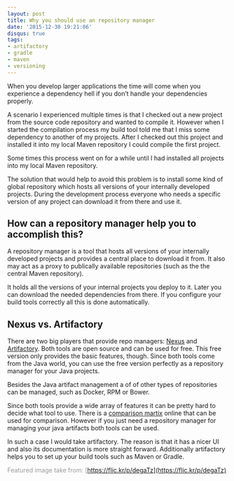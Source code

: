 ```yaml
---
layout: post
title: Why you should use an repository manager
date: '2015-12-30 19:21:06'
disqus: true
tags:
- artifactory
- gradle
- maven
- versioning
---
```



When you develop larger applications the time will come when you experience a dependency hell if you don’t handle your dependencies properly.

A scenario I experienced multiple times is that I checked out a new project from the source code repository and wanted to compile it. However when I started the compilation process my build tool told me that I miss some dependency to another of my projects. After I checked out this project and installed it into my local Maven repository I could compile the first project.

Some times this process went on for a while until I had installed all projects into my local Maven repository.

The solution that would help to avoid this problem is to install some kind of global repository which hosts all versions of your internally developed projects. During the development process everyone who needs a specific version of any project can download it from there and use it.


## How can a repository manager help you to accomplish this?

A repository manager is a tool that hosts all versions of your internally developed projects and provides a central place to download it from. It also may act as a proxy to publically available repositories (such as the the central Maven repository).

It holds all the versions of your internal projects you deploy to it. Later you can download the needed dependencies from there. If you configure your build tools correctly all this is done automatically.


## Nexus vs. Artifactory

There are two big players that provide repo managers: [Nexus](http://www.sonatype.org/nexus/) and [Artifactory](https://www.jfrog.com/artifactory/). Both tools are open source and can be used for free. This free version only provides the basic features, though. Since both tools come from the Java world, you can use the free version perfectly as a repository manager for your Java projects.

Besides the Java artifact management a of of other types of repositories can be managed, such as Docker, RPM or Bower.

Since both tools provide a wide array of features it can be pretty hard to decide what tool to use. There is a [comparison martix](https://binary-repositories-comparison.github.io/) online that can be used for comparison. However if you just need a repository manager for managing your java artifacts both tools can be used.

In such a case I would take artifactory. The reason is that it has a nicer UI and also its documentation is more straight forward. Additionally artifactory helps you to set up your build tools such as Maven or Gradle.

<span style="color: #999999;">Featured image take from: [https://flic.kr/p/degaTz](https://flic.kr/p/degaTz)</span>
